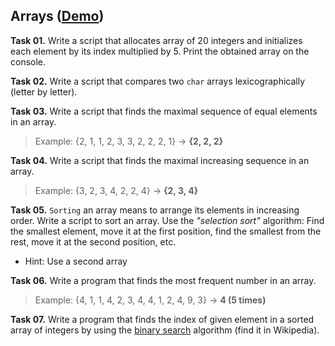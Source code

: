 ## Arrays ([Demo](https://cdn.rawgit.com/Termininja/TelerikAcademy/8ce035c8/JS/05.%20Arrays/index.html))

**Task 01.** Write a script that allocates array of 20 integers and initializes each element by its index multiplied by 5. Print the obtained array on the console.

**Task 02.** Write a script that compares two `char` arrays lexicographically (letter by letter).

**Task 03.** Write a script that finds the maximal sequence of equal elements in an array.
>Example: {2, 1, 1, 2, 3, 3, 2, 2, 2, 1} → **{2, 2, 2}**

**Task 04.** Write a script that finds the maximal increasing sequence in an array.
>Example: {3, 2, 3, 4, 2, 2, 4} → **{2, 3, 4}**

**Task 05.** `Sorting` an array means to arrange its elements in increasing order. Write a script to sort an array. Use the *"selection sort"* algorithm: Find the smallest element, move it at the first position, find the smallest from the rest, move it at the second position, etc.
* Hint: Use a second array

**Task 06.** Write a program that finds the most frequent number in an array.
>Example: {4, 1, 1, 4, 2, 3, 4, 4, 1, 2, 4, 9, 3} → **4 (5 times)**

**Task 07.** Write a program that finds the index of given element in a sorted array of integers by using the <a href=http://en.wikipedia.org/wiki/Binary_search_algorithm>binary search</a> algorithm (find it in Wikipedia).
